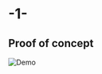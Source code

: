 # -1-

## Proof of concept

![Demo]([https://media.giphy.com/media/vFKqnCdLPNOKc/giphy.gif](https://github.com/NETools/DragAndDropFluid/blob/master/DragAndDropFluid/BlazorDemo.gif)https://github.com/NETools/DragAndDropFluid/blob/master/DragAndDropFluid/BlazorDemo.gif)

